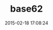 ---
layout: post
title:  "base62"
repo:   "jtzemp/base62"
date:   2015-02-18 17:08:24
gemurl: https://github.com/jtzemp/base62
---